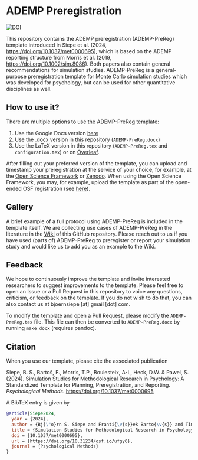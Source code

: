 # ADEMP Preregistration
[![DOI](https://zenodo.org/badge/706519068.svg)](https://zenodo.org/doi/10.5281/zenodo.10057883)

This repository contains the ADEMP preregistration (ADEMP-PreReg) template introduced in Siepe et al. (2024, <https://doi.org/10.1037/met0000695>), which is based on the ADEMP reporting structure from Morris et al. (2019, <https://doi.org/10.1002/sim.8086>). Both papers also contain general recommendations for simulation studies. 
ADEMP-PreReg is a general-purpose preregistration template for Monte Carlo simulation studies which was developed for psychology, but can be used for other quantitative disciplines as well. 

## How to use it?
There are multiple options to use the ADEMP-PreReg template:

1. Use the Google Docs version [here](https://docs.google.com/document/d/1kZCuDhQxmeN8yBxW6ukWlp4INYYPq3tC/edit?usp=sharing&ouid=109056193406520036545&rtpof=true&sd=true)
2. Use the .docx version in this repository (`ADEMP-PreReg.docx`)
3. Use the LaTeX version in this repository (`ADEMP-PreReg.tex` and `configuration.tex`) or on [Overleaf](https://www.overleaf.com/latex/templates/ademp-prereg-simulation-study-template/dkhtxjtmpbfj).

After filling out your preferred version of the template, you can upload and timestamp your preregistration at the service of your choice, for example, at the [Open Science Framework](https://help.osf.io/article/158-create-a-preregistration) or [Zenodo](https://zenodo.org/).
When using the Open Science Framework, you may, for example, upload the template as part of the open-ended OSF registration (see [here](https://osf.io/zab38/wiki/home/)). 

## Gallery 
A brief example of a full protocol using ADEMP-PreReg is included in the template itself. 
We are collecting use cases of ADEMP-PreReg in the literature in the [Wiki](https://github.com/bsiepe/ADEMP-PreReg/wiki) of this GitHub repository. Please reach out to us if you have used (parts of) ADEMP-PreReg to preregister or report your simulation study and would like us to add you as an example to the Wiki. 

## Feedback
We hope to continuously improve the template and invite interested researchers to suggest improvements to the template. Please feel free to open an Issue or a Pull Request in this repository to voice any questions, criticism, or feedback on the template. If you do not wish to do that, you can also contact us at bjoernsiepe [at] gmail [dot] com.

To modify the template and open a Pull Request, please modify the `ADEMP-PreReg.tex` file. This file can then be converted to `ADEMP-PreReg.docx` by running `make docx` (requires pandoc).


## Citation
When you use our template, please cite the associated publication

Siepe, B. S., Bartoš, F., Morris, T.P., Boulesteix, A-L, Heck, D.W. & Pawel, S. (2024). Simulation Studies for Methodological Research in Psychology: A Standardized Template for Planning, Preregistration, and Reporting. _Psychological Methods_. <https://doi.org/10.1037/met0000695>

A BibTeX entry is given by

```BibTeX
@article{Siepe2024,
  year = {2024},
  author = {Bj{\"o}rn S. Siepe and Franti{\v{s}}ek Barto{\v{s}} and Tim P. Morris and Anne-Laure Boulesteix and Daniel W. Heck and Samuel Pawel},
  title = {Simulation Studies for Methodological Research in Psychology: A Standardized Structure for Planning, Preregistration, and Reporting},
  doi = {10.1037/met0000695},
  url = {https://doi.org/10.31234/osf.io/ufgy6},
  journal = {Psychological Methods}
}
```
